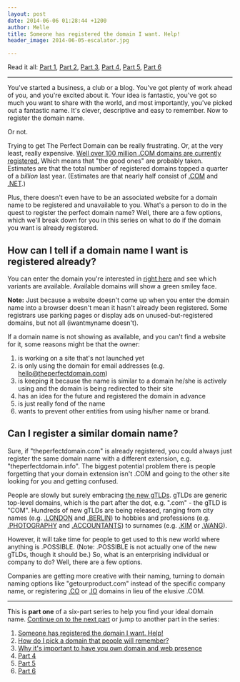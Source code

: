 ```yaml
---
layout: post
date: 2014-06-06 01:28:44 +1200
author: Melle
title: Someone has registered the domain I want. Help!
header_image: 2014-06-05-escalator.jpg

---
```


Read it all: [Part 1](https://iwantmyname.com/blog/2014/06/domain-already-registered-pt1.html), [Part 2](https://iwantmyname.com/blog/2014/06/domain-already-registered-pt2.html), [Part 3](https://iwantmyname.com/blog/2014/06/domain-already-registered-pt3.html), [Part 4](https://iwantmyname.com/blog/2014/06/domain-already-registered-pt4.html), [Part 5](https://iwantmyname.com/blog/2014/06/domain-already-registered-pt5.html), [Part 6](https://iwantmyname.com/blog/2014/06/domain-already-registered-pt6.html)

***

<!-- excerpt -->

You've started a business, a club or a blog. You've got plenty of work ahead of you, and you're excited about it. Your idea is fantastic, you've got so much you want to share with the world, and most importantly, you've picked out a fantastic name. It's clever, descriptive and easy to remember. Now to register the domain name.

Or not.

Trying to get The Perfect Domain can be really frustrating. Or, at the very least, really expensive. [Well over 100 million .COM domains are currently registered.](http://www.thedomains.com/2014/03/24/after-losing-over-25000-registrations-in-two-days-com-back-below-113-million-berlin-top-40k/) Which means  that "the good ones" are probably taken. Estimates are that the total number of registered domains topped a quarter of a _billion_ last year. (Estimates are that nearly half consist of [.COM](https://iwantmyname.com/domains/com-domain-name-registration-for-commercial) and [.NET](https://iwantmyname.com/domains/net-domain-name-registration-for-network).) 

Plus, there doesn't even have to be an associated website for a domain name to be registered and unavailable to you. What's a person to do in the quest to register the perfect domain name? Well, there are a few options, which we'll break down for you in this series on what to do if the domain you want is already registered.

<!-- /excerpt -->

## How can I tell if a domain name I want is registered already?

You can enter the domain you're interested in [right here](https://iwantmyname.com/) and see which variants are available. Available domains will show a green smiley face.

**Note:** Just because a website doesn't come up when you enter the domain name into a browser doesn't mean it hasn't already been registered. Some registrars use parking pages or display ads on unused-but-registered domains, but not all (iwantmyname doesn't). 

If a domain name is not showing as available, and you can't find a website for it, some reasons might be that the owner:

1. is working on a site that's not launched yet
2. is only using the domain for email addresses (e.g. hello@theperfectdomain.com)
3. is keeping it because the name is similar to a domain he/she is actively using and the domain is being redirected to their site
4. has an idea for the future and registered the domain in advance
5. is just really fond of the name
6. wants to prevent other entities from using his/her name or brand.

## Can I register a similar domain name?

Sure, if "theperfectdomain.com" is already registered, you could always just register the same domain name with a different extension, e.g. "theperfectdomain.info". The biggest potential problem there is people forgetting that your domain extension isn't .COM and going to the other site looking for you and getting confused. 

People are slowly but surely embracing [the new gTLDs](https://iwantmyname.com/domains/new-gtld-domain-extensions). gTLDs are generic top-level domains, which is the part after the dot, e.g. ".com" - the gTLD is "COM". Hundreds of new gTLDs are being released, ranging from city names (e.g. [.LONDON](https://iwantmyname.com/domains/dot-london) and [.BERLIN](https://iwantmyname.com/domains/dot-berlin)) to hobbies and professions (e.g. [.PHOTOGRAPHY](https://iwantmyname.com/domains/dot-photography) and [.ACCOUNTANTS](https://iwantmyname.com/domains/dot-accountants)) to surnames (e.g. [.KIM](https://iwantmyname.com/domains/dot-kim) or [.WANG](https://iwantmyname.com/domains/dot-wang)).

However, it will take time for people to get used to this new world where anything is .POSSIBLE. (Note: .POSSIBLE is not actually one of the new gTLDs, though it should be.) So, what is an enterprising individual or company to do? Well, there are a few options.

Companies are getting more creative with their naming, turning to domain naming options like "getourproduct.com" instead of the specific company name, or registering [.CO](https://iwantmyname.com/domains/co-colombian-domain-name-registration-for-colombia) or [.IO](https://iwantmyname.com/domains/io-domain-name-registration-for-british-indian-ocean-territory) domains in lieu of the elusive .COM.

*****

This is **part one** of a six-part series to help you find your ideal domain name. [Continue on to the next part](https://iwantmyname.com/blog/2014/06/domain-already-registered-pt2.html) or jump to another part in the series:

1. [Someone has registered the domain I want. Help!](https://iwantmyname.com/blog/2014/06/domain-already-registered-pt1.html)
2. [How do I pick a domain that people will remember?](https://iwantmyname.com/blog/2014/06/domain-already-registered-pt2.html)
3. [Why it's important to have you own domain and web presence](https://iwantmyname.com/blog/2014/06/domain-already-registered-pt3.html)
4. [Part 4](https://iwantmyname.com/blog/2014/06/domain-already-registered-pt4.html)
5. [Part 5](https://iwantmyname.com/blog/2014/06/domain-already-registered-pt5.html)
6. [Part 6](https://iwantmyname.com/blog/2014/06/domain-already-registered-pt6.html)
